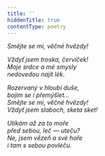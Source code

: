```yaml
---
title: ''
hiddenTitle: true
contentType: poetry
---
```


<section>

_Smějte se mi, věčné hvězdy!_

_Vždyť jsem troska, červíček!  
Moje srdce a mé smysly  
nedovedou najít lék._

</section>

<section>

_Rozervaný v hloubi duše,  
bojím se i přemýšlet…  
Smějte se mi, věčné hvězdy!  
Vždyť jsem slaboch, sketa sket!_

</section>

<section>

_Utíkám až za to moře  
před sebou, leč — uteču?  
Ne, jsem vězeň a své hoře  
i tam s sebou povleču._

</section>
